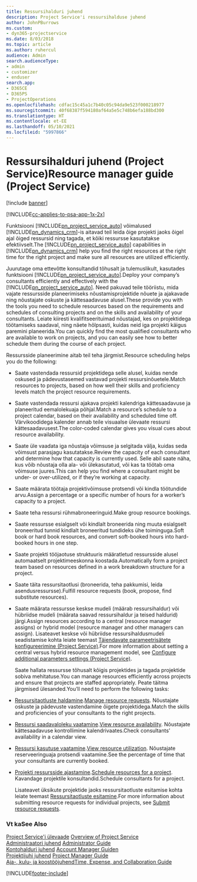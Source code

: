 ```yaml
---
title: Ressursihalduri juhend
description: Project Service'i ressursihalduse juhend
author: JohnPBurrows
ms.custom:
- dyn365-projectservice
ms.date: 8/03/2018
ms.topic: article
ms.author: ruhercul
audience: Admin
search.audienceType:
- admin
- customizer
- enduser
search.app:
- D365CE
- D365PS
- ProjectOperations
ms.openlocfilehash: cdfac15c45a1c7b40c05c94da9e523f000218977
ms.sourcegitcommit: 40f68387f594180af64a5e5c748b6efa188bd300
ms.translationtype: HT
ms.contentlocale: et-EE
ms.lasthandoff: 05/10/2021
ms.locfileid: "5997866"
---
```

# <a name="resource-manager-guide-project-service"></a><span data-ttu-id="c64fc-103">Ressursihalduri juhend (Project Service)</span><span class="sxs-lookup"><span data-stu-id="c64fc-103">Resource manager guide (Project Service)</span></span>

[!include [banner](../includes/psa-now-project-operations.md)]

[!INCLUDE[cc-applies-to-psa-app-1x-2x](../includes/cc-applies-to-psa-app-1x-2x.md)]

<span data-ttu-id="c64fc-104">Funktsiooni [!INCLUDE[pn_project_service_auto](../includes/pn-project-service-auto.md)] võimalused [!INCLUDE[pn_dynamics_crm](../includes/pn-dynamics-crm.md)]-is aitavad teil leida õige projekti jaoks õigel ajal õiged ressursid ning tagada, et kõiki ressursse kasutatakse efektiivselt.</span><span class="sxs-lookup"><span data-stu-id="c64fc-104">The [!INCLUDE[pn_project_service_auto](../includes/pn-project-service-auto.md)] capabilities in [!INCLUDE[pn_dynamics_crm](../includes/pn-dynamics-crm.md)] help you find the right resources at the right time for the right project and make sure all resources are utilized efficiently.</span></span>  
  
 <span data-ttu-id="c64fc-105">Juurutage oma ettevõtte konsultandid tõhusalt ja tulemuslikult, kasutades funktsiooni [!INCLUDE[pn_project_service_auto](../includes/pn-project-service-auto.md)].</span><span class="sxs-lookup"><span data-stu-id="c64fc-105">Deploy your company’s consultants efficiently and effectively with the [!INCLUDE[pn_project_service_auto](../includes/pn-project-service-auto.md)].</span></span> <span data-ttu-id="c64fc-106">Need pakuvad teile tööriistu, mida vajate ressursside planeerimiseks nõustamisprojektide nõuete ja ajakavade ning nõustajate oskuste ja kättesaadavuse alusel.</span><span class="sxs-lookup"><span data-stu-id="c64fc-106">These provide you with the tools you need to schedule resources based on the requirements and schedules of consulting projects and on the skills and availability of your consultants.</span></span> <span data-ttu-id="c64fc-107">Leiate kiiresti kvalifitseerituimad nõustajad, kes on projektidega töötamiseks saadaval, ning näete hõlpsasti, kuidas neid iga projekti käigus paremini planeerida.</span><span class="sxs-lookup"><span data-stu-id="c64fc-107">You can quickly find the most qualified consultants who are available to work on projects, and you can easily see how to better schedule them during the course of each project.</span></span>  
  
 <span data-ttu-id="c64fc-108">Ressursside planeerimine aitab teil teha järgmist.</span><span class="sxs-lookup"><span data-stu-id="c64fc-108">Resource scheduling helps you do the following:</span></span>  
  
- <span data-ttu-id="c64fc-109">Saate vastendada ressursid projektidega selle alusel, kuidas nende oskused ja pädevustasemed vastavad projekti ressursinõuetele.</span><span class="sxs-lookup"><span data-stu-id="c64fc-109">Match resources to projects, based on how well their skills and proficiency levels match the project resource requirements.</span></span>  
  
- <span data-ttu-id="c64fc-110">Saate vastendada ressursi ajakava projekti kalendriga kättesaadavuse ja planeeritud eemalolekuaja põhjal.</span><span class="sxs-lookup"><span data-stu-id="c64fc-110">Match a resource’s schedule to a project calendar, based on their availability and scheduled time off.</span></span> <span data-ttu-id="c64fc-111">Värvikoodidega kalender annab teile visuaalse ülevaate ressursi kättesaadavusest.</span><span class="sxs-lookup"><span data-stu-id="c64fc-111">The color-coded calendar gives you visual cues about resource availability.</span></span>  
  
- <span data-ttu-id="c64fc-112">Saate üle vaadata iga nõustaja võimsuse ja selgitada välja, kuidas seda võimsust parasjagu kasutatakse.</span><span class="sxs-lookup"><span data-stu-id="c64fc-112">Review the capacity of each consultant and determine how that capacity is currently used.</span></span> <span data-ttu-id="c64fc-113">Selle abil saate näha, kus võib nõustaja olla ala- või ülekasutatud, või kas ta töötab oma võimsuse juures.</span><span class="sxs-lookup"><span data-stu-id="c64fc-113">This can help you find where a consultant might be under- or over-utilized, or if they’re working at capacity.</span></span>  
  
- <span data-ttu-id="c64fc-114">Saate määrata töötaja projektivõimsuse protsendi või kindla töötundide arvu.</span><span class="sxs-lookup"><span data-stu-id="c64fc-114">Assign a percentage or a specific number of hours for a worker’s capacity to a project.</span></span>  
  
- <span data-ttu-id="c64fc-115">Saate teha ressursi rühmabroneeringuid.</span><span class="sxs-lookup"><span data-stu-id="c64fc-115">Make group resource bookings.</span></span>  
  
- <span data-ttu-id="c64fc-116">Saate ressursse esialgselt või kindlalt broneerida ning muuta esialgselt broneeritud tunnid kindlalt broneeritud tundideks ühe toiminguga.</span><span class="sxs-lookup"><span data-stu-id="c64fc-116">Soft book or hard book resources, and convert soft-booked hours into hard-booked hours in one step.</span></span>  
  
- <span data-ttu-id="c64fc-117">Saate projekti tööjaotuse struktuuris määratletud ressursside alusel automaatselt projektimeeskonna koostada.</span><span class="sxs-lookup"><span data-stu-id="c64fc-117">Automatically form a project team based on resources defined in a work breakdown structure for a project.</span></span>  
  
- <span data-ttu-id="c64fc-118">Saate täita ressursitaotlusi (broneerida, teha pakkumisi, leida asendusressursse).</span><span class="sxs-lookup"><span data-stu-id="c64fc-118">Fulfill resource requests (book, propose, find substitute resources).</span></span>  
  
- <span data-ttu-id="c64fc-119">Saate määrata ressursse keskse mudeli (määrab ressursihaldur) või hübriidse mudeli (määrata saavad ressursihaldur ja teised haldurid) järgi.</span><span class="sxs-lookup"><span data-stu-id="c64fc-119">Assign resources according to a central (resource manager assigns) or hybrid model (resource manager and other managers can assign).</span></span> <span data-ttu-id="c64fc-120">Lisateavet keskse või hübriidse ressursihaldusmudeli seadistamise kohta leiate teemast [Täiendavate parameetrisätete konfigureerimine (Project Service)](../psa/configure-additional-parameters-settings.md).</span><span class="sxs-lookup"><span data-stu-id="c64fc-120">For more information about setting a central versus hybrid resource management model, see [Configure additional parameters settings (Project Service)](../psa/configure-additional-parameters-settings.md).</span></span>  
  
  <span data-ttu-id="c64fc-121">Saate hallata ressursse tõhusalt kõigis projektides ja tagada projektide sobiva mehitatuse.</span><span class="sxs-lookup"><span data-stu-id="c64fc-121">You can manage resources efficiently across projects and ensure that projects are staffed appropriately.</span></span> <span data-ttu-id="c64fc-122">Peate täitma järgmised ülesanded.</span><span class="sxs-lookup"><span data-stu-id="c64fc-122">You’ll need to perform the following tasks:</span></span>  
  
- <span data-ttu-id="c64fc-123">[Ressursitaotluste haldamine](../psa/manage-resource-requests.md).</span><span class="sxs-lookup"><span data-stu-id="c64fc-123">[Manage resource requests](../psa/manage-resource-requests.md).</span></span> <span data-ttu-id="c64fc-124">Nõustajate oskuste ja pädevuste vastendamine õigete projektidega.</span><span class="sxs-lookup"><span data-stu-id="c64fc-124">Match the skills and proficiencies of your consultants to the right projects.</span></span>  
  
- <span data-ttu-id="c64fc-125">[Ressursi saadavaloleku vaatamine](../psa/view-resource-availability.md).</span><span class="sxs-lookup"><span data-stu-id="c64fc-125">[View resource availability](../psa/view-resource-availability.md).</span></span> <span data-ttu-id="c64fc-126">Nõustajate kättesaadavuse kontrollimine kalendrivaates.</span><span class="sxs-lookup"><span data-stu-id="c64fc-126">Check consultants’ availability in a calendar view.</span></span>  
  
- <span data-ttu-id="c64fc-127">[Ressursi kasutuse vaatamine](../psa/view-resource-utilization.md).</span><span class="sxs-lookup"><span data-stu-id="c64fc-127">[View resource utilization](../psa/view-resource-utilization.md).</span></span> <span data-ttu-id="c64fc-128">Nõustajate reserveeringuaja protsendi vaatamine.</span><span class="sxs-lookup"><span data-stu-id="c64fc-128">See the percentage of time that your consultants are currently booked.</span></span>  
  
- <span data-ttu-id="c64fc-129">[Projekti ressursside ajastamine](../psa/schedule-resources-project.md).</span><span class="sxs-lookup"><span data-stu-id="c64fc-129">[Schedule resources for a project](../psa/schedule-resources-project.md).</span></span> <span data-ttu-id="c64fc-130">Kavandage projektile konsultandid.</span><span class="sxs-lookup"><span data-stu-id="c64fc-130">Schedule consultants for a project.</span></span>  
  
  <span data-ttu-id="c64fc-131">Lisateavet üksikute projektide jaoks ressursitaotluste esitamise kohta leiate teemast [Ressursitaotluste esitamine](../psa/submit-resource-requests.md).</span><span class="sxs-lookup"><span data-stu-id="c64fc-131">For more information about submitting resource requests for individual projects, see [Submit resource requests](../psa/submit-resource-requests.md).</span></span>  
  
### <a name="see-also"></a><span data-ttu-id="c64fc-132">Vt ka</span><span class="sxs-lookup"><span data-stu-id="c64fc-132">See Also</span></span>  
 <span data-ttu-id="c64fc-133">[Project Service'i ülevaade](../psa/overview.md) </span><span class="sxs-lookup"><span data-stu-id="c64fc-133">[Overview of Project Service](../psa/overview.md) </span></span>  
 <span data-ttu-id="c64fc-134">[Administraatori juhend](../psa/admin-guide.md) </span><span class="sxs-lookup"><span data-stu-id="c64fc-134">[Administrator Guide](../psa/admin-guide.md) </span></span>  
 <span data-ttu-id="c64fc-135">[Kontohalduri juhend](../psa/account-manager-guide.md) </span><span class="sxs-lookup"><span data-stu-id="c64fc-135">[Account Manager Guiden](../psa/account-manager-guide.md) </span></span>  
 <span data-ttu-id="c64fc-136">[Projektijuhi juhend](../psa/project-manager-guide.md) </span><span class="sxs-lookup"><span data-stu-id="c64fc-136">[Project Manager Guide](../psa/project-manager-guide.md) </span></span>  
 [<span data-ttu-id="c64fc-137">Aja-, kulu- ja koostööjuhend</span><span class="sxs-lookup"><span data-stu-id="c64fc-137">Time, Expense, and Collaboration Guide</span></span>](../psa/time-expense-collaboration-guide.md)


[!INCLUDE[footer-include](../includes/footer-banner.md)]